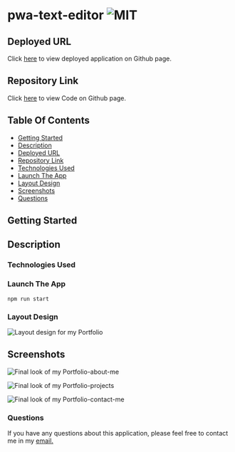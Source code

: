 # pwa-text-editor ![MIT](https://img.shields.io/static/v1?label=MIT&message=License&color=blue)

## Deployed URL

Click [here](https://aqueous-sea-61832.herokuapp.com/) to view deployed application on Github page.

## Repository Link

Click [here](#) to view Code on Github page.

## Table Of Contents

- [Getting Started](#getting-started)
- [Description](#description)
- [Deployed URL](#deployed-url)
- [Repository Link](#repository-link)
- [Technologies Used](#technologies-used)
- [Launch The App](#launch-the-app)
- [Layout Design](#layout-design)
- [Screenshots](#screenshots)
- [Questions](#questions)

## Getting Started

## Description

### Technologies Used

### Launch The App

```
npm run start
```

### Layout Design

![Layout design for my Portfolio](./src/assets/designs/design-layout.png)

## Screenshots

![Final look of my Portfolio-about-me](./src/assets/screenshots/portfolio-about-me.png)

![Final look of my Portfolio-projects](./src/assets/screenshots/portfolio-projects.png)

![Final look of my Portfolio-contact-me](./src//assets/screenshots/portfolio-contact-me.png)

### Questions

If you have any questions about this application, please feel free to contact me in my <a href="mailto:sorna.sumaia@gmail.com">email.</a>
